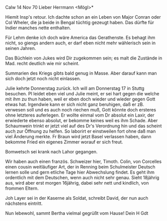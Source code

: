  Calw 14 Nov 70
Lieber Herrmann <Mögl>*

Hiemit Insp's retour. Ich dachte schon an ein Leben von Major Conran oder Col Wheler, die ja beide in Bengal tüchtig gezeugt haben. Das dürfte für Indier manches nette enthalten.

Für Lehm denke ich doch wäre America das Gerathenste. Es behagt ihm nicht, so giengs andern auch, er darf eben nicht mehr wählerisch sein in seinen Jahren.

Das Büchlein von Jukes wird Dir zugekommen sein; es malt die Zustände in Mad. recht deutlich wie mir scheint.

Summarien des Kriegs gibts bald genug in Masse. Aber darauf kann man sich doch jetzt noch nicht einlassen.

Julie kehrte Donnerstag zurück. Ich will am Donnerstag 17 in Stuttg besuchen. Pl leidet eben viel und Julie meint, er sei hart gegen die welche mit ihm zu thun haben, weil er eben doch wieder und wieder gegen Gott etwas hat. Irgendwie kann er sich nicht ganz beruhigen, daß er zB. verwesen soll und es auch noch riechen muß, Gott könnte doch ersteres ohne letzteres auferlegen. Er wollte einmal vom Dr absolut ein Laxir, der erwiederte ebenso absolut, er bekomme keines weil es ihm Schade. Aber Schaumwein trinkt er jetzt viel auf des Dr's Verordnung hin und das scheint auch zur Öffnung zu helfen. So laborirt er einstweilen fort ohne daß man viel Änderung merkte. 
Fr Braun wird jetzt Basel verlassen haben, dann bekomme Fried ein eigenes Zimmer worauf er sich freut.

Bomwetsch sei krank nach Lahor gegangen.

Wir haben auch einen französ. Schweizer hier, Timoth. Colin, von Corcelles einen cousin weitläufiger Art, der in Renning beim Schulmeister Deutsch lernen solle und gern etliche Tage hier Abwechslung findet. Es geht ihm ordentlich mit dem Deutschen, wenn auch nicht sehr genau. Sieht 18jährig aus, wird aber erst morgen 16jährig, dabei sehr nett und kindlich, von frommen Eltern.

Joh Layer sei in der Kaserne als Soldat, schreibt David, der nun auch nächstens eintritt.

Nun lebewohl, sammt Bertha vielmal gegrüßt vom Hause!
 Dein H Gdt
